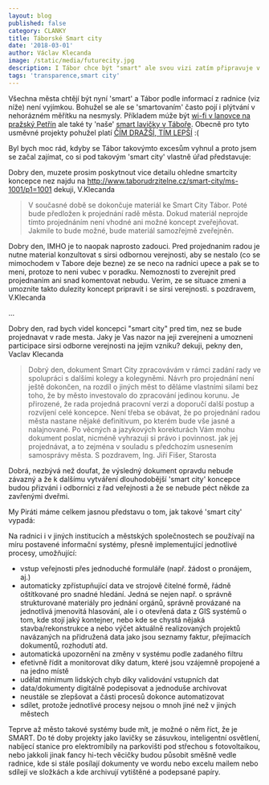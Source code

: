 ```yaml
---
layout: blog
published: false
category: CLANKY
title: Táborské Smart city
date: '2018-03-01'
author: Václav Klecanda
image: /static/media/futurecity.jpg
description: I Tábor chce být "smart" ale svou vizi zatím připravuje v utajení.
tags: 'transparence,smart city'
---
```



Všechna města chtějí být nyní 'smart' a Tábor podle informací z radnice (viz níže) není vyjímkou.
Bohužel se ale se 'smartovaním' často pojí i plýtvání v nehorázném měřítku na nesmysly.
Příkladem múže být [wi-fi v lanovce na pražský Petřín](https://prazsky.denik.cz/zpravy_region/v-lanovce-na-petrin-bude-wi-fi-prahu-zaplati-asi-2-3-milionu-20171003.html) ale také ty 'naše' [smart lavičky v Táboře](/clanky/2017/09/08/smart-lavicka/).
Obecně pro tyto usměvné projekty pohužel platí [ČÍM DRAŽŠÍ, TÍM LEPŠÍ](https://neovlivni.cz/smart-cities-v-rezii-ano-cim-drazsi-tim-lepsi/) :(

Byl bych moc rád, kdyby se Tábor takovýmto excesům vyhnul a proto jsem se začal zajímat,
co si pod takovým 'smart city' vlastně úřad představuje:

Dobry den,
muzete prosim poskytnout vice detailu ohledne smartcity koncepce nez
najdu na http://www.taborudrzitelne.cz/smart-city/ms-1001/p1=1001
dekuji, V.Klecanda

> V současné době se dokončuje materiál ke Smart City Tábor.
Poté bude předložen k projednání radě města.
Dokud materiál neprojde tímto projednáním není vhodné ani možné koncept zveřejňovat.
Jakmile to bude možné, bude materiál samozřejmě zveřejněn.

Dobry den,
IMHO je to naopak naprosto zadouci.
Pred projednanim radou je nutne material konzultovat s sirsi odbornou verejnosti,
aby se nestalo (co se mimochodem v Tabore deje bezne) ze se neco na radnici upece
a pak se to meni, protoze to neni vubec v poradku.
Nemoznosti to zverejnit pred projednanim ani snad komentovat nebudu.
Verim, ze se situace zmeni a umoznite takto dulezity koncept pripravit i se sirsi verejnosti.
s pozdravem, V.Klecanda

...

Dobry den,
rad bych videl koncepci "smart city" pred tim, nez se bude projednavat v rade mesta.
Jaky je Vas nazor na jeji zverejneni a umozneni participace sirsi odborne verejnosti na jejim vzniku?
dekuji, pekny den, Vaclav Klecanda

> Dobrý den,
dokument Smart City zpracovávám v rámci zadání rady ve spolupráci s dalšími kolegy a kolegyněmi. Návrh pro projednání není ještě dokončen,
na rozdíl o jiných měst to děláme vlastními silami bez toho, že by město investovalo do zpracování jedinou korunu.
Je přirozené, že rada projedná pracovní verzi a doporučí další postup a rozvíjení celé koncepce.
Není třeba se obávat, že po projednání radou města nastane nějaké definitivum,
po kterém bude vše jasné a nalajnované.
Po věcných a jazykových korekturách Vám mohu dokument poslat, nicméně vyhrazuji si právo i povinnost. jak
jej projednávat, a to zejména v souladu s předchozím usnesením samosprávy města.
S pozdravem, Ing. Jiří Fišer, Starosta


Dobrá, nezbývá než doufat, že výsledný dokument opravdu nebude závazný
a že k dalšímu vytváření dlouhodobější 'smart city' koncepce budou přizváni i odborníci
z řad veřejnosti a že se nebude péct někde za zavřenými dveřmi.

My Piráti máme celkem jasnou představu o tom, jak takové 'smart city' vypadá:

Na radnici i v jiných institucích a městských společnostech se používají na míru postavené informační systémy, přesně implementující jednotlivé procesy,
umožňující:
  - vstup veřejnosti přes jednoduché formuláře (např. žádost o pronájem, aj.)
  - automaticky zpřístupňující data ve strojově čitelné formě, řádně oštítkované pro snadné hledání.
  Jedná se nejen např. o správně strukturované materiály pro jednání orgánů,
  správně provázané na jednotlivá jmenovitá hlasování,
  ale i o otevřená data z GIS systémů o tom, kde stojí jaký kontejner,
  nebo kde se chystá nějaká stavba/rekonstrukce
  a nebo výčet aktuálně realizovaných projektů navázaných na přidružená data jako jsou seznamy faktur, přejímacích dokumentů, rozhodutí atd.
  - automatická upozornění na změny v systému podle zadaného filtru
  - efetivně řídit a monitorovat díky datum, které jsou vzájemně propojené a na jedno místě
  - udělat minimum lidských chyb díky validování vstupních dat
  - data/dokumenty digitálně podepisovat a jednoduše archivovat
  - neustále se zlepšovat a části procesů dokonce automatizovat
  - sdílet, protože jednotlivé procesy nejsou o mnoh jiné než v jiných městech

Teprve až město takové systémy bude mít, je možné o něm říct, že je SMART.
Do té doby projekty jako lavičky se zásuvkou, inteligentní osvětlení,
nabíjecí stanice pro elektromibily na parkovišti pod střechou s fotovoltaikou,
nebo jakkoli jinak fancy hi-tech věcičky budou působit směšně vedle radnice,
kde si stále posílají dokumenty ve wordu nebo excelu mailem nebo sdílejí ve složkách
a kde archivují vytištěné a podepsané papíry.
